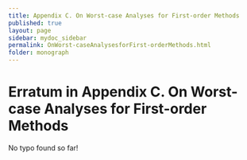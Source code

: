 ```yaml
---
title: Appendix C. On Worst-case Analyses for First-order Methods
published: true
layout: page
sidebar: mydoc_sidebar
permalink: OnWorst-caseAnalysesforFirst-orderMethods.html
folder: monograph
---
```



# Erratum in Appendix C. On Worst-case Analyses for First-order Methods

No typo found so far!